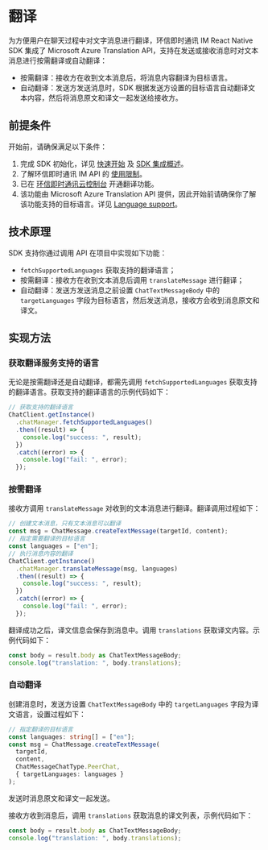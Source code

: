 # 翻译

<Toc />

为方便用户在聊天过程中对文字消息进行翻译，环信即时通讯 IM React Native SDK 集成了 Microsoft Azure Translation API，支持在发送或接收消息时对文本消息进行按需翻译或自动翻译：

- 按需翻译：接收方在收到文本消息后，将消息内容翻译为目标语言。
- 自动翻译：发送方发送消息时，SDK 根据发送方设置的目标语言自动翻译文本内容，然后将消息原文和译文一起发送给接收方。

## 前提条件

开始前，请确保满足以下条件：

1. 完成 SDK 初始化，详见 [快速开始](quickstart.html) 及 [SDK 集成概述](overview.html)。
2. 了解环信即时通讯 IM API 的 [使用限制](/product/limitation.html)。
3. 已在 [环信即时通讯云控制台](https://console.easemob.com/user/login) 开通翻译功能。
4. 该功能由 Microsoft Azure Translation API 提供，因此开始前请确保你了解该功能支持的目标语言。详见 [Language support](https://docs.microsoft.com/en-us/azure/cognitive-services/translator/language-support)。

## 技术原理

SDK 支持你通过调用 API 在项目中实现如下功能：

- `fetchSupportedLanguages` 获取支持的翻译语言；
- 按需翻译：接收方在收到文本消息后调用 `translateMessage` 进行翻译；
- 自动翻译：发送方发送消息之前设置 `ChatTextMessageBody` 中的 `targetLanguages` 字段为目标语言，然后发送消息，接收方会收到消息原文和译文。

## 实现方法

### 获取翻译服务支持的语言

无论是按需翻译还是自动翻译，都需先调用 `fetchSupportedLanguages` 获取支持的翻译语言。获取支持的翻译语言的示例代码如下：

```typescript
// 获取支持的翻译语言
ChatClient.getInstance()
  .chatManager.fetchSupportedLanguages()
  .then((result) => {
    console.log("success: ", result);
  })
  .catch((error) => {
    console.log("fail: ", error);
  });
```

### 按需翻译

接收方调用 `translateMessage` 对收到的文本消息进行翻译。翻译调用过程如下：

```typescript
// 创建文本消息，只有文本消息可以翻译
const msg = ChatMessage.createTextMessage(targetId, content);
// 指定需要翻译的目标语言
const languages = ["en"];
// 执行消息内容的翻译
ChatClient.getInstance()
  .chatManager.translateMessage(msg, languages)
  .then((result) => {
    console.log("success: ", result);
  })
  .catch((error) => {
    console.log("fail: ", error);
  });
```

翻译成功之后，译文信息会保存到消息中。调用 `translations` 获取译文内容。示例代码如下：

```typescript
const body = result.body as ChatTextMessageBody;
console.log("translation: ", body.translations);
```

### 自动翻译

创建消息时，发送方设置 `ChatTextMessageBody` 中的 `targetLanguages` 字段为译文语言，设置过程如下：

```typescript
// 指定翻译的目标语言
const languages: string[] = ["en"];
const msg = ChatMessage.createTextMessage(
  targetId,
  content,
  ChatMessageChatType.PeerChat,
  { targetLanguages: languages }
);
```

发送时消息原文和译文一起发送。

接收方收到消息后，调用 `translations` 获取消息的译文列表，示例代码如下：

```typescript
const body = result.body as ChatTextMessageBody;
console.log("translation: ", body.translations);
```